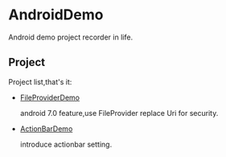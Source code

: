 # AndroidDemo
Android demo project recorder in life.


## Project
Project list,that's it:


- [FileProviderDemo](https://github.com/fishly/AndroidDemo/tree/master/FileProviderDemo)

   android 7.0 feature,use FileProvider replace Uri for security.

- [ActionBarDemo](https://github.com/fishly/AndroidDemo/tree/master/ActionBarDemo)
  
  introduce actionbar setting.
